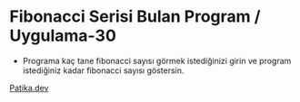 # Fibonacci Serisi Bulan Program  / Uygulama-30

* Programa kaç tane fibonacci sayısı görmek istediğinizi girin ve program istediğiniz kadar fibonacci sayısı göstersin.


[Patika.dev](https://www.patika.dev)


